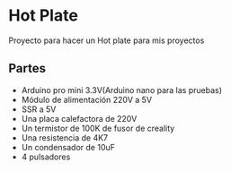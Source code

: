 Hot Plate
===

Proyecto para hacer un Hot plate para mis proyectos

Partes
---

- Arduino pro mini 3.3V(Arduino nano para las pruebas)
- Módulo de alimentación 220V a 5V
- SSR a 5V
- Una placa calefactora de 220V
- Un termistor de 100K de fusor de creality
- Una resistencia de 4K7
- Un condensador de 10uF
- 4 pulsadores
